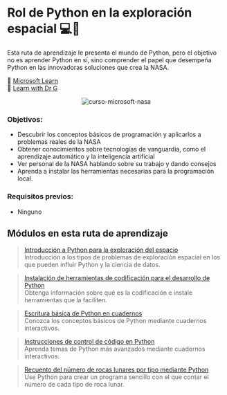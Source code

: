 # Rol de Python en la exploración espacial 💻🌌

Esta ruta de aprendizaje le presenta el mundo de Python, pero el objetivo no es aprender Python en sí, sino comprender el papel que desempeña Python en las innovadoras soluciones que crea la NASA.

🔗 [Microsoft Learn](https://learn.microsoft.com/es-es/training/paths/introduction-python-space-exploration-nasa/) <br/>
🔗 [Learn with Dr G](https://www.youtube.com/watch?v=NcUreWUpQFo&list=PLlrxD0HtieHgJdiA08EVViP8D6hfDRXx8&index=24)

<p align="center">
    <img src="https://facialix.com/wp-content/uploads/2023/04/curso-microsoft-python-exploracion-espacial-facialix.jpg"
        alt="curso-microsoft-nasa"
    />
</p>

### Objetivos:

* Descubrir los conceptos básicos de programación y aplicarlos a problemas reales de la NASA
* Obtener conocimientos sobre tecnologías de vanguardia, como el aprendizaje automático y la inteligencia artificial
* Ver personal de la NASA hablando sobre su trabajo y dando consejos
* Aprenda a instalar las herramientas necesarias para la programación local.

### Requisitos previos:

* Ninguno 

## Módulos en esta ruta de aprendizaje

> [Introducción a Python para la exploración del espacio]() <br/>
> Introducción a los tipos de problemas de exploración espacial en los que pueden influir Python y la ciencia de datos.

> [Instalación de herramientas de codificación para el desarrollo de Python]() <br/>
> Obtenga información sobre qué es la codificación e instale herramientas que la faciliten.

> [Escritura básica de Python en cuadernos]() <br/>
> Conozca los conceptos básicos de Python mediante cuadernos interactivos.

> [Instrucciones de control de código en Python]() <br/>
> Aprenda temas de Python más avanzados mediante cuadernos interactivos.

> [Recuento del número de rocas lunares por tipo mediante Python]() <br/>
> Use Python para crear un programa sencillo con el que contar el número de cada tipo de roca lunar.

